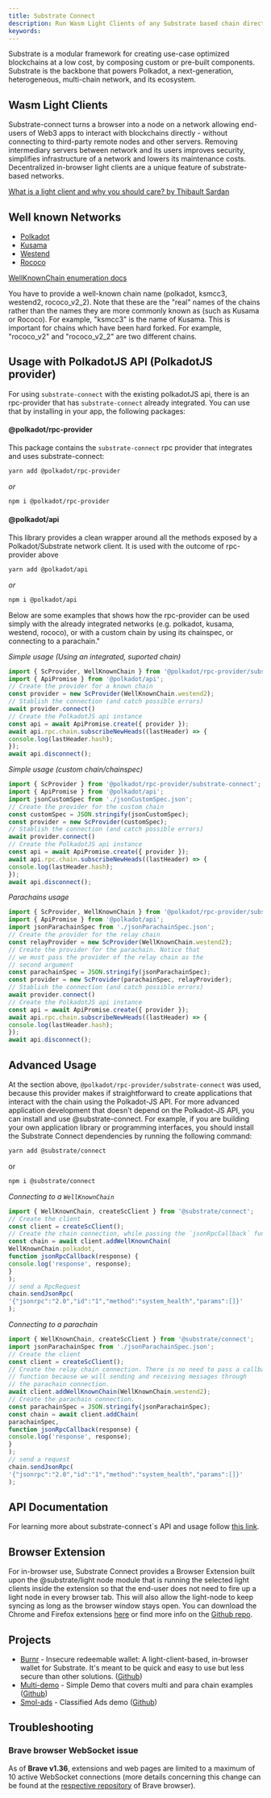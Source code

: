 ```yaml
---
title: Substrate Connect
description: Run Wasm Light Clients of any Substrate based chain directly in your browser
keywords:
---
```

Substrate is a modular framework for creating use-case optimized blockchains at a low cost, by composing custom or pre-built components. Substrate is the backbone that powers Polkadot, a next-generation, heterogeneous, multi-chain network, and its ecosystem.

## Wasm Light Clients

Substrate-connect turns a browser into a node on a network allowing end-users of Web3 apps to interact with blockchains directly - without connecting to third-party remote nodes and other servers. Removing intermediary servers between network and its users improves security, simplifies infrastructure of a network and lowers its maintenance costs. Decentralized in-browser light clients are a unique feature of substrate-based networks.

[What is a light client and why you should care? by Thibault Sardan](https://www.parity.io/what-is-a-light-client/)

## Well known Networks

* [Polkadot](https://polkadot.network/)
* [Kusama](https://kusama.network/)
* [Westend](https://wiki.polkadot.network/docs/en/maintain-networks#westend-test-network)
* [Rococo](https://polkadot.network/rococo-v1-a-holiday-gift-to-the-polkadot-community/)

[WellKnownChain enumeration docs](https://paritytech.github.io/substrate-connect/api/enums/connect_src.WellKnownChain.html)

You have to provide a well-known chain name (polkadot, ksmcc3, westend2, rococo_v2_2). Note that these are the "real" names of the chains rather than the names they are more commonly known as (such as Kusama or Rococo). For example, "ksmcc3" is the name of Kusama. This is important for chains which have been hard forked. For example, "rococo_v2" and "rococo_v2_2" are two different chains.

## Usage with PolkadotJS API (PolkadotJS provider)

For using `substrate-connect` with the existing polkadotJS api, there is an rpc-provider that has `substrate-connect` already integrated. You can use that by installing in your app, the following packages:
#### **@polkadot/rpc-provider**
This package contains the `substrate-connect` rpc provider that integrates and uses substrate-connect:
```bash
yarn add @polkadot/rpc-provider
```
*or*
```bash
npm i @polkadot/rpc-provider
```

#### **@polkadot/api**

This library provides a clean wrapper around all the methods exposed by a Polkadot/Substrate network client. It is used with the outcome of rpc-provider above

```bash
yarn add @polkadot/api
```
*or*
```bash
npm i @polkadot/api
```

Below are some examples that shows how the rpc-provider can be used simply with the already integrated networks (e.g. polkadot, kusama, westend, rococo), or with a custom chain by using its chainspec, or connecting to a parachain."

*Simple usage (Using an integrated, suported chain)*
```js
import { ScProvider, WellKnownChain } from '@polkadot/rpc-provider/substrate-connect';
import { ApiPromise } from '@polkadot/api';
// Create the provider for a known chain
const provider = new ScProvider(WellKnownChain.westend2);
// Stablish the connection (and catch possible errors)
await provider.connect()
// Create the PolkadotJS api instance
const api = await ApiPromise.create({ provider });
await api.rpc.chain.subscribeNewHeads((lastHeader) => {
console.log(lastHeader.hash);
});
await api.disconnect();
```

*Simple usage (custom chain/chainspec)*
```js
import { ScProvider } from '@polkadot/rpc-provider/substrate-connect';
import { ApiPromise } from '@polkadot/api';
import jsonCustomSpec from './jsonCustomSpec.json';
// Create the provider for the custom chain
const customSpec = JSON.stringify(jsonCustomSpec);
const provider = new ScProvider(customSpec);
// Stablish the connection (and catch possible errors)
await provider.connect()
// Create the PolkadotJS api instance
const api = await ApiPromise.create({ provider });
await api.rpc.chain.subscribeNewHeads((lastHeader) => {
console.log(lastHeader.hash);
});
await api.disconnect();
```

*Parachains usage*

```js
import { ScProvider, WellKnownChain } from '@polkadot/rpc-provider/substrate-connect';
import { ApiPromise } from '@polkadot/api';
import jsonParachainSpec from './jsonParachainSpec.json';
// Create the provider for the relay chain
const relayProvider = new ScProvider(WellKnownChain.westend2);
// Create the provider for the parachain. Notice that
// we must pass the provider of the relay chain as the
// second argument
const parachainSpec = JSON.stringify(jsonParachainSpec);
const provider = new ScProvider(parachainSpec, relayProvider);
// Stablish the connection (and catch possible errors)
await provider.connect()
// Create the PolkadotJS api instance
const api = await ApiPromise.create({ provider });
await api.rpc.chain.subscribeNewHeads((lastHeader) => {
console.log(lastHeader.hash);
});
await api.disconnect();
```

## Advanced Usage

At the section above, `@polkadot/rpc-provider/substrate-connect` was used, because this provider makes if straightforward to create applications that interact with the chain using the Polkadot-JS API. For more advanced application development that doesn't depend on the Polkadot-JS API, you can install and use @substrate-connect. For example, if you are building your own application library or programming interfaces, you should install the Substrate Connect dependencies by running the following command:


```bash
yarn add @substrate/connect
```
or
```bash
npm i @substrate/connect
```

*Connecting to a `WellKnownChain`*

```js
import { WellKnownChain, createScClient } from '@substrate/connect';
// Create the client
const client = createScClient();
// Create the chain connection, while passing the `jsonRpcCallback` function.
const chain = await client.addWellKnownChain(
WellKnownChain.polkadot,
function jsonRpcCallback(response) {
console.log('response', response);
}
);
// send a RpcRequest
chain.sendJsonRpc(
'{"jsonrpc":"2.0","id":"1","method":"system_health","params":[]}'
);
```

*Connecting to a parachain*

```js
import { WellKnownChain, createScClient } from '@substrate/connect';
import jsonParachainSpec from './jsonParachainSpec.json';
// Create the client
const client = createScClient();
// Create the relay chain connection. There is no need to pass a callback
// function because we will sending and receiving messages through
// the parachain connection.
await client.addWellKnownChain(WellKnownChain.westend2);
// Create the parachain connection.
const parachainSpec = JSON.stringify(jsonParachainSpec);
const chain = await client.addChain(
parachainSpec,
function jsonRpcCallback(response) {
console.log('response', response);
}
);
// send a request
chain.sendJsonRpc(
'{"jsonrpc":"2.0","id":"1","method":"system_health","params":[]}'
);
```

## API Documentation

For learning more about substrate-connect`s API and usage follow [this link](https://paritytech.github.io/substrate-connect/api/).

## Browser Extension

For in-browser use, Substrate Connect provides a Browser Extension built upon the @substrate/light node module that is running the selected light clients inside the extension so that the end-user does not need to fire up a light node in every browser tab. This will also allow the light-node to keep syncing as long as the browser window stays open. You can download the Chrome and Firefox extensions [here](https://substrate.io/developers/substrate-connect/) or find more info on the [Github repo](https://github.com/paritytech/substrate-connect/tree/main/projects/extension).

## Projects

* [Burnr](https://paritytech.github.io/substrate-connect/burnr/) - Insecure redeemable wallet: A light-client-based, in-browser wallet for Substrate. It's meant to be quick and easy to use but less secure than other solutions. ([Github](https://github.com/paritytech/substrate-connect/tree/main/projects/burnr))
* [Multi-demo](https://paritytech.github.io/substrate-connect/demo/) - Simple Demo that covers multi and para chain examples ([Github](https://github.com/paritytech/substrate-connect/tree/main/projects/demo))
* [Smol-ads](https://paritytech.github.io/smoldot-ads/) - Classified Ads demo ([Github](https://github.com/paritytech/smoldot-ads/))

## Troubleshooting

### Brave browser WebSocket issue

As of <b>Brave v1.36</b>, extensions and web pages are limited to a maximum of 10 active WebSocket connections (more details concerning this change can be found at the <a href="https://github.com/brave/brave-browser/issues/19990" target="_blank" rel="noreferrer">respective repository</a> of Brave browser).
